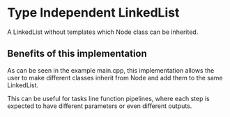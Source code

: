 # Type Independent LinkedList
A LinkedList without templates which Node class can be inherited.

## Benefits of this implementation
As can be seen in the example main.cpp, this implementation allows the user to make different classes inherit from Node and add them to the same LinkedList.

This can be useful for tasks line function pipelines, where each step is expected to have different parameters or even different outputs.
